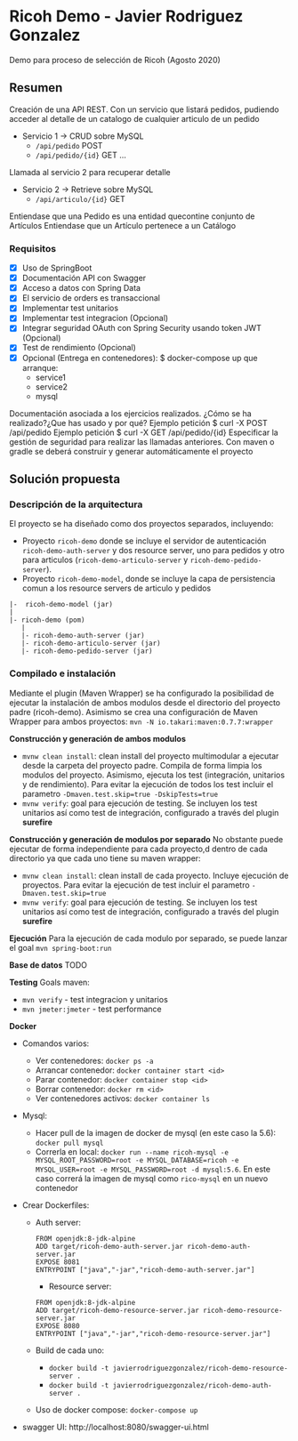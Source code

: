 # Ricoh Demo - Javier Rodriguez Gonzalez
Demo para proceso de selección de Ricoh (Agosto 2020)

## Resumen

Creación de una API REST. Con un servicio que listará pedidos, pudiendo acceder al detalle de un catalogo de cualquier articulo de un pedido
- Servicio 1 -> CRUD sobre MySQL
  - `/api/pedido` POST
  - `/api/pedido/{id}` GET
 ...

Llamada al servicio 2 para recuperar detalle
- Servicio 2 -> Retrieve sobre MySQL
  - `/api/articulo/{id}` GET

Entiendase que una Pedido es una entidad quecontine conjunto de Artículos
Entiendase que un Artículo pertenece a un Catálogo

### Requisitos

- [x] Uso de SpringBoot
- [x] Documentación API con Swagger
- [x] Acceso a datos con Spring Data
- [x] El servicio de orders es transaccional
- [x] Implementar test unitarios
- [x] Implementar test integracion (Opcional)
- [x] Integrar seguridad OAuth con Spring Security usando token JWT (Opcional)
- [x] Test de rendimiento (Opcional)
- [x] Opcional (Entrega en contenedores): $ docker-compose up que arranque:
    - service1
    - service2
    - mysql

Documentación asociada a los ejercicios realizados. ¿Cómo se ha realizado?¿Que has usado y por qué?
Ejemplo petición $ curl -X POST /api/pedido
Ejemplo petición $ curl -X GET /api/pedido/{id}
Especificar la gestión de seguridad para realizar las llamadas anteriores.
Con maven o gradle se deberá construir y generar automáticamente el proyecto

## Solución propuesta
### Descripción de la arquitectura

El proyecto se ha diseñado como dos proyectos separados, incluyendo:
- Proyecto `ricoh-demo` donde se incluye el servidor de autenticación `ricoh-demo-auth-server` y dos resource server, uno para pedidos y otro para articulos (`ricoh-demo-articulo-server` y `ricoh-demo-pedido-server`).
- Proyecto `ricoh-demo-model`, donde se incluye la capa de persistencia comun a los resource servers de articulo y pedidos

```
|-  ricoh-demo-model (jar)
|
|- ricoh-demo (pom)
   |
   |- ricoh-demo-auth-server (jar)
   |- ricoh-demo-articulo-server (jar)
   |- ricoh-demo-pedido-server (jar)
```

### Compilado e instalación

Mediante el plugin (Maven Wrapper) se ha configurado la posibilidad de ejecutar la instalación de ambos modulos desde el directorio del proyecto padre (ricoh-demo). Asimismo se crea una configuración de Maven Wrapper para ambos proyectos:
`mvn -N io.takari:maven:0.7.7:wrapper`

**Construcción y generación de ambos modulos**
- `mvnw clean install`: clean install del proyecto multimodular a ejecutar desde la carpeta del proyecto padre. Compila de forma limpia los modulos del proyecto. Asimismo, ejecuta los test (integración, unitarios y de rendimiento). Para evitar la ejecución de todos los test incluir el parametro `-Dmaven.test.skip=true -DskipTests=true`
- `mvnw verify`: goal para ejecución de testing. Se incluyen los test unitarios así como test de integración, configurado a través del plugin **surefire**

**Construcción y generación de modulos por separado**
No obstante puede ejecutar de forma independiente para cada proyecto,d dentro de cada directorio ya que cada uno tiene su maven wrapper:
- `mvnw clean install`: clean install de cada proyecto. Incluye ejecución de proyectos. Para evitar la ejecución de test incluir el parametro `-Dmaven.test.skip=true`
- `mvnw verify`: goal para ejecución de testing. Se incluyen los test unitarios así como test de integración, configurado a través del plugin **surefire**

**Ejecución**
Para la ejecución de cada modulo por separado, se puede lanzar el goal `mvn spring-boot:run`

**Base de datos**
TODO

**Testing**
Goals maven:
- `mvn verify` - test integracion y unitarios
- `mvn jmeter:jmeter` - test performance

**Docker**
- Comandos varios:
  - Ver contenedores: `docker ps -a`
  - Arrancar contenedor: `docker container start <id>`
  - Parar contenedor: `docker container stop <id>`
  - Borrar contenedor: `docker rm <id>`
  - Ver contenedores activos: `docker container ls`

- Mysql:
  - Hacer pull de la imagen de docker de mysql (en este caso la 5.6): `docker pull mysql`
  - Correrla en local: `docker run --name ricoh-mysql -e MYSQL_ROOT_PASSWORD=root -e MYSQL_DATABASE=ricoh -e MYSQL_USER=root -e MYSQL_PASSWORD=root -d mysql:5.6`. En este caso correrá la imagen de mysql como `rico-mysql` en un nuevo contenedor

- Crear Dockerfiles:
  - Auth server:
    ```
    FROM openjdk:8-jdk-alpine
    ADD target/ricoh-demo-auth-server.jar ricoh-demo-auth-server.jar
    EXPOSE 8081
    ENTRYPOINT ["java","-jar","ricoh-demo-auth-server.jar"]
    ```
    - Resource server:
    ```
    FROM openjdk:8-jdk-alpine
    ADD target/ricoh-demo-resource-server.jar ricoh-demo-resource-server.jar
    EXPOSE 8080 
    ENTRYPOINT ["java","-jar","ricoh-demo-resource-server.jar"]
    ```
  - Build de cada uno: 
    - `docker build -t javierrodriguezgonzalez/ricoh-demo-resource-server .`
    - `docker build -t javierrodriguezgonzalez/ricoh-demo-auth-server .`

  - Uso de docker compose: `docker-compose up` 
  
- swagger UI: http://localhost:8080/swagger-ui.html